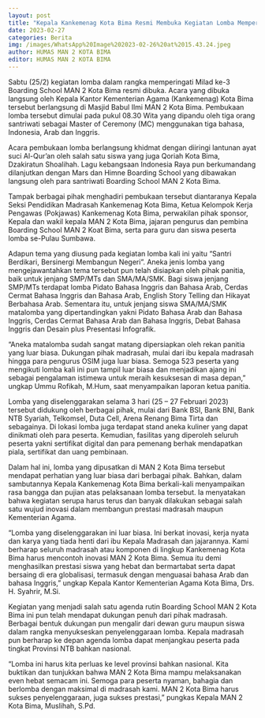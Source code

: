 ```yaml
---
layout: post
title: "Kepala Kankemenag Kota Bima Resmi Membuka Kegiatan Lomba Memperingati Milad Boarding School MAN 2 Kota Bima"
date: 2023-02-27
categories: Berita
img: /images/WhatsApp%20Image%202023-02-26%20at%2015.43.24.jpeg
author: HUMAS MAN 2 KOTA BIMA
editor: HUMAS MAN 2 KOTA BIMA
---
```


Sabtu (25/2) kegiatan lomba dalam rangka memperingati Milad ke-3 Boarding School MAN 2 Kota Bima resmi dibuka. Acara yang dibuka langsung oleh Kepala Kantor Kementerian Agama (Kankemenag) Kota Bima tersebut berlangsung di Masjid Babul Ilmi MAN 2 Kota Bima. Pembukaan lomba tersebut dimulai pada pukul 08.30 Wita yang dipandu oleh tiga orang santriwati sebagai Master of Ceremony (MC) menggunakan tiga bahasa, Indonesia, Arab dan Inggris.

Acara pembukaan lomba berlangsung khidmat dengan diiringi lantunan ayat suci Al-Qur’an oleh salah satu siswa yang juga Qoriah Kota Bima, Dzakiratun Shoalihah. Lagu kebangsaan Indonesia Raya pun berkumandang dilanjutkan dengan Mars dan Himne Boarding School yang dibawakan langsung oleh para santriwati Boarding School MAN 2 Kota Bima.

Tampak berbagai pihak menghadiri pembukaan tersebut diantaranya Kepala Seksi Pendidikan Madrasah Kankemenag Kota Bima, Ketua Kelompok Kerja Pengawas (Pokjawas) Kankemenag Kota Bima, perwakilan pihak sponsor, Kepala dan wakil kepala MAN 2 Kota Bima, jajaran pengurus dan pembina Boarding School MAN 2 Koat Bima, serta para guru dan siswa peserta lomba se-Pulau Sumbawa.

Adapun tema yang diusung pada kegiatan lomba kali ini yaitu “Santri Berdikari, Bersinergi Membangun Negeri”. Aneka jenis lomba yang mengejawantahkan tema tersebut pun telah disiapkan oleh pihak panitia, baik untuk jenjang SMP/MTs dan SMA/MA/SMK. Bagi siswa jenjang SMP/MTs terdapat lomba Pidato Bahasa Inggris dan Bahasa Arab, Cerdas Cermat Bahasa Inggris dan Bahasa Arab, English Story Telling dan Hikayat Berbahasa Arab. Sementara itu, untuk jenjang siswa SMA/MA/SMK matalomba yang dipertandingkan yakni Pidato Bahasa Arab dan Bahasa Inggris, Cerdas Cermat Bahasa Arab dan Bahasa Inggris, Debat Bahasa Inggris dan Desain plus Presentasi Infografik.

“Aneka matalomba sudah sangat matang dipersiapkan oleh rekan panitia yang luar biasa. Dukungan pihak madrasah, mulai dari ibu kepala madrasah hingga para pengurus OSIM juga luar biasa. Semoga 523 peserta yang mengikuti lomba kali ini pun tampil luar biasa dan menjadikan ajang ini sebagai pengalaman istimewa untuk meraih kesuksesan di masa depan,” ungkap Ummu Rofikah, M.Hum, saat menyampaikan laporan ketua panitia.

Lomba yang diselenggarakan selama 3 hari (25 – 27 Februari 2023) tersebut didukung oleh berbagai pihak, mulai dari Bank BSI, Bank BNI, Bank NTB Syariah, Telkomsel, Duta Cell, Arena Renang Bima Tirta dan sebagainya. Di lokasi lomba juga terdapat stand aneka kuliner yang dapat dinikmati oleh para peserta. Kemudian, fasilitas yang diperoleh seluruh peserta yakni sertifikat digital dan para pemenang berhak mendapatkan piala, sertifikat dan uang pembinaan.

Dalam hal ini, lomba yang dipusatkan di MAN 2 Kota Bima tersebut mendapat perhatian yang luar biasa dari berbagai pihak. Bahkan, dalam sambutannya Kepala Kankemenag Kota Bima berkali-kali menyampaikan rasa bangga dan pujian atas pelaksanaan lomba tersebut. Ia menyatakan bahwa kegiatan serupa harus terus dan banyak dilakukan sebagai salah satu wujud inovasi dalam membangun prestasi madrasah maupun Kementerian Agama.

“Lomba yang diselenggarakan ini luar biasa. Ini berkat inovasi, kerja nyata dan karya yang tiada henti dari ibu Kepala Madrasah dan jajarannya. Kami berharap seluruh madrasah atau komponen di lingkup Kankemenag Kota Bima harus mencontoh inovasi MAN 2 Kota Bima. Semua itu demi menghasilkan prestasi siswa yang hebat dan bermartabat serta dapat bersaing di era globalisasi, termasuk dengan menguasai bahasa Arab dan bahasa Inggris,” ungkap Kepala Kantor Kementerian Agama Kota Bima, Drs. H. Syahrir, M.Si.

Kegiatan yang menjadi salah satu agenda rutin Boarding School MAN 2 Kota Bima ini pun telah mendapat dukungan penuh dari pihak madrasah. Berbagai bentuk dukungan pun mengalir dari dewan guru maupun siswa dalam rangka menyukseskan penyelenggaraan lomba. Kepala madrasah pun berharap ke depan agenda lomba dapat menjangkau peserta pada tingkat Provinsi NTB bahkan nasional.

“Lomba ini harus kita perluas ke level provinsi bahkan nasional. Kita buktikan dan tunjukkan bahwa MAN 2 Kota Bima mampu melaksanakan even hebat semacam ini. Semoga para peserta nyaman, bahagia dan berlomba dengan maksimal di madrasah kami. MAN 2 Kota Bima harus sukses penyelenggaraan, juga sukses prestasi,” pungkas Kepala MAN 2 Kota Bima, Muslihah, S.Pd.
